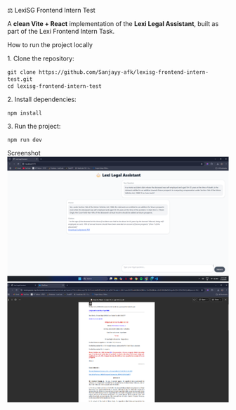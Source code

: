 ⚖️ LexiSG Frontend Intern Test

A **clean Vite + React** implementation of the **Lexi Legal Assistant**, built as part of the Lexi Frontend Intern Task.

 How to run the project locally

1️. Clone the repository:
```
git clone https://github.com/Sanjayy-afk/lexisg-frontend-intern-test.git
cd lexisg-frontend-intern-test 
```
2️. Install dependencies:
```
npm install
```
3️. Run the project:
```
npm run dev
```
Screenshot
![Lexi Frontend Screenshot](./Sample.png)
![Lexi Frontend Screenshot](./pdfpage.png)
